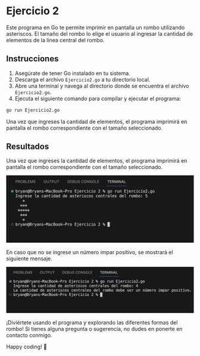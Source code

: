 # Ejercicio 2

Este programa en Go te permite imprimir en pantalla un rombo utilizando asteriscos. El tamaño del rombo lo elige el usuario al ingresar la cantidad de elementos de la línea central del rombo.

## Instrucciones

1. Asegúrate de tener Go instalado en tu sistema.
2. Descarga el archivo `Ejercicio2.go` a tu directorio local.
3. Abre una terminal y navega al directorio donde se encuentra el archivo `Ejercicio2.go`.
4. Ejecuta el siguiente comando para compilar y ejecutar el programa:

```bash
go run Ejercicio2.go
```

Una vez que ingreses la cantidad de elementos, el programa imprimirá en pantalla el rombo correspondiente con el tamaño seleccionado.

## Resultados

Una vez que ingreses la cantidad de elementos, el programa imprimirá en pantalla el rombo correspondiente con el tamaño seleccionado.

![Screenshot (160)](https://github.com/Bryancampos20/LenguajesDeProgramacion/blob/main/Recursos/Go/Ejercicio2a.png)

En caso que no se ingrese un número impar positivo, se mostrará el siguiente mensaje.

![Screenshot (160)](https://github.com/Bryancampos20/LenguajesDeProgramacion/blob/main/Recursos/Go/Ejercicio2b.png)

¡Diviértete usando el programa y explorando las diferentes formas del rombo! Si tienes alguna pregunta o sugerencia, no dudes en ponerte en contacto conmigo.

Happy coding! 🚀